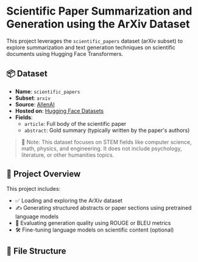 # Scientific Paper Summarization and Generation using the ArXiv Dataset

This project leverages the `scientific_papers` dataset (arXiv subset) to explore summarization and text generation techniques on scientific documents using Hugging Face Transformers.

## 📦 Dataset

- **Name**: `scientific_papers`
- **Subset**: `arxiv`
- **Source**: [AllenAI](https://allenai.org/)
- **Hosted on**: [Hugging Face Datasets](https://huggingface.co/datasets/scientific_papers)
- **Fields**:
  - `article`: Full body of the scientific paper
  - `abstract`: Gold summary (typically written by the paper's authors)

> 🧠 Note: This dataset focuses on STEM fields like computer science, math, physics, and engineering. It does not include psychology, literature, or other humanities topics.

## 🚀 Project Overview

This project includes:

- ✅ Loading and exploring the ArXiv dataset
- ✍️ Generating structured abstracts or paper sections using pretrained language models
- 🧪 Evaluating generation quality using ROUGE or BLEU metrics
- 🛠️ Fine-tuning language models on scientific content (optional)

## 📂 File Structure
